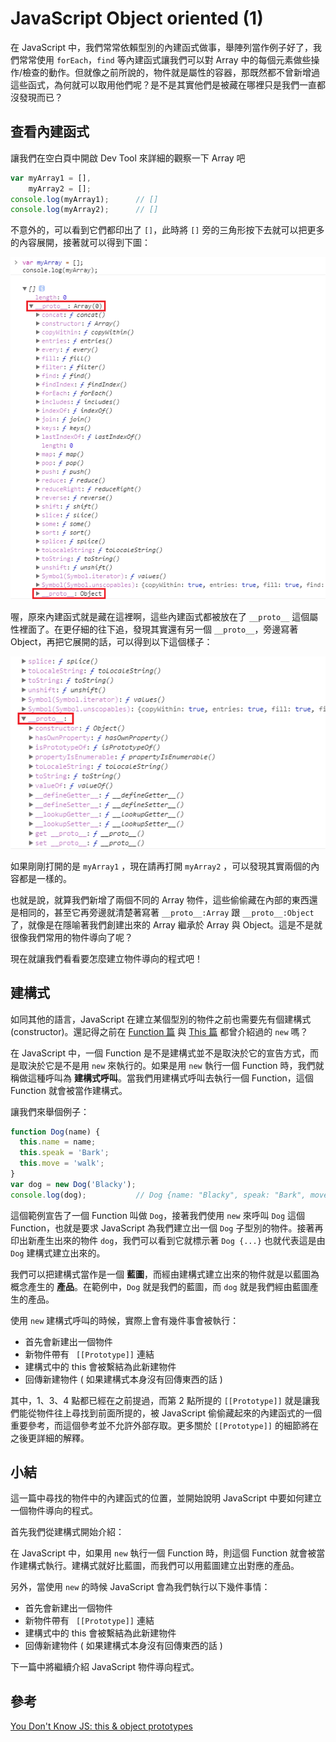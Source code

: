 # JavaScript Object oriented (1)

在 JavaScript 中，我們常常依賴型別的內建函式做事，舉陣列當作例子好了，我們常常使用 `forEach`，`find` 等內建函式讓我們可以對 Array 中的每個元素做些操作/檢查的動作。但就像之前所說的，物件就是屬性的容器，那既然都不曾新增過這些函式，為何就可以取用他們呢？是不是其實他們是被藏在哪裡只是我們一直都沒發現而已？



## 查看內建函式

讓我們在空白頁中開啟 Dev Tool 來詳細的觀察一下 Array 吧

```javascript
var myArray1 = [],
    myArray2 = [];
console.log(myArray1);		// []
console.log(myArray2);		// []
```

不意外的，可以看到它們都印出了 `[]`，此時將 `[]` 旁的三角形按下去就可以把更多的內容展開，接著就可以得到下圖：

![../Image/20_Object-oriented/Object-oriented-1.png](../Image/20_Object-oriented/Object-oriented-1.png)

喔，原來內建函式就是藏在這裡啊，這些內建函式都被放在了 `__proto__` 這個屬性裡面了。在更仔細的往下追，發現其實還有另一個 `__proto__`，旁邊寫著 Object，再把它展開的話，可以得到以下這個樣子：

![../Image/20_Object-oriented/Object-oriented-2.png](../Image/20_Object-oriented/Object-oriented-2.png)

如果剛剛打開的是 `myArray1` ，現在請再打開 `myArray2` ，可以發現其實兩個的內容都是一樣的。

也就是說，就算我們新增了兩個不同的 Array 物件，這些偷偷藏在內部的東西還是相同的，甚至它再旁邊就清楚著寫著 `__proto__:Array` 跟 `__proto__:Object` 了，就像是在隱喻著我們創建出來的 Array 繼承於 Array 與 Object。這是不是就很像我們常用的物件導向了呢？

現在就讓我們看看要怎麼建立物件導向的程式吧！



## 建構式

如同其他的語言，JavaScript 在建立某個型別的物件之前也需要先有個建構式 (constructor)。還記得之前在 [Function 篇](https://ithelp.ithome.com.tw/articles/10194538) 與 [This 篇](https://ithelp.ithome.com.tw/articles/10196088) 都曾介紹過的 `new` 嗎？

在 JavaScript 中，一個 Function 是不是建構式並不是取決於它的宣告方式，而是取決於它是不是用 `new` 來執行的。如果是用 `new` 執行一個 Function 時，我們就稱做這種呼叫為 **建構式呼叫**。當我們用建構式呼叫去執行一個 Function，這個 Function 就會被當作建構式。

讓我們來舉個例子：

```javascript
function Dog(name) {
  this.name = name;
  this.speak = 'Bark';
  this.move = 'walk';
}
var dog = new Dog('Blacky');
console.log(dog);			// Dog {name: "Blacky", speak: "Bark", move: "walk"}
```

這個範例宣告了一個 Function 叫做 `Dog`，接著我們使用 `new` 來呼叫 `Dog` 這個 Function，也就是要求 JavaScript 為我們建立出一個 `Dog` 子型別的物件。接著再印出新產生出來的物件 `dog`，我們可以看到它就標示著 `Dog {...}` 也就代表這是由 `Dog` 建構式建立出來的。

我們可以把建構式當作是一個 **藍圖**，而經由建構式建立出來的物件就是以藍圖為概念產生的 **產品**。在範例中，`Dog` 就是我們的藍圖，而 `dog` 就是我們經由藍圖產生的產品。

使用 `new` 建構式呼叫的時候，實際上會有幾件事會被執行：

- 首先會新建出一個物件
- 新物件帶有 ` [[Prototype]]` 連結
- 建構式中的 this 會被繫結為此新建物件
- 回傳新建物件 ( 如果建構式本身沒有回傳東西的話 )

其中，1、3、4 點都已經在之前提過，而第 2 點所提的 `[[Prototype]]` 就是讓我們能從物件往上尋找到前面所提的，被 JavaScript 偷偷藏起來的內建函式的一個重要參考，而這個參考並不允許外部存取。更多關於 `[[Prototype]]` 的細節將在之後更詳細的解釋。



## 小結

這一篇中尋找的物件中的內建函式的位置，並開始說明 JavaScript 中要如何建立一個物件導向的程式。

首先我們從建構式開始介紹：

在 JavaScript 中，如果用 `new` 執行一個 Function 時，則這個 Function 就會被當作建構式執行。建構式就好比藍圖，而我們可以用藍圖建立出對應的產品。

另外，當使用 `new` 的時候 JavaScript 會為我們執行以下幾件事情：

- 首先會新建出一個物件
- 新物件帶有 ` [[Prototype]]` 連結
- 建構式中的 this 會被繫結為此新建物件
- 回傳新建物件 ( 如果建構式本身沒有回傳東西的話 )


下一篇中將繼續介紹 JavaScript 物件導向程式。



## 參考

[You Don't Know JS: this & object prototypes](https://github.com/getify/You-Dont-Know-JS/tree/master/this%20%26%20object%20prototypes)

